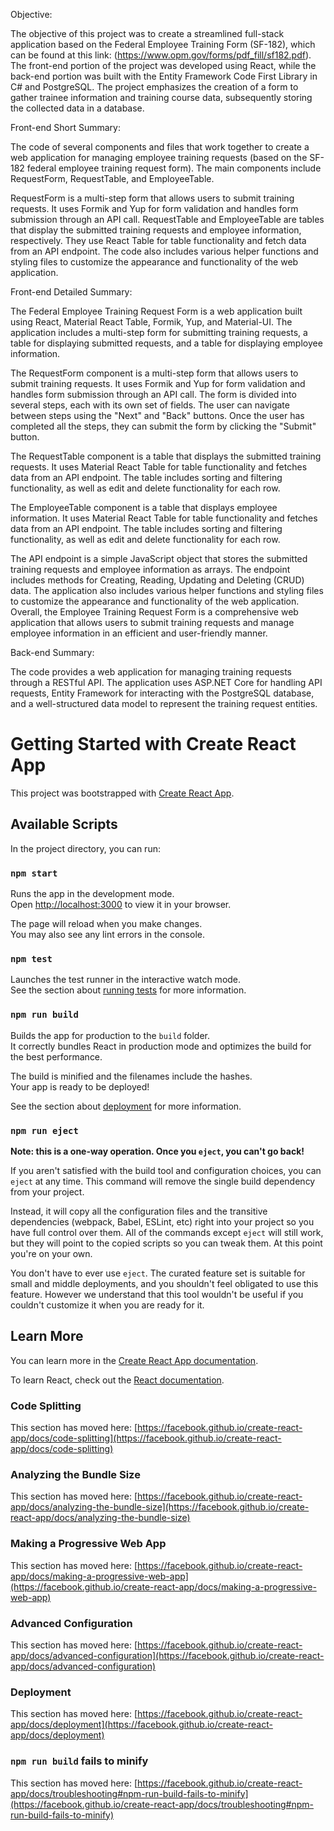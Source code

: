 Objective:

The objective of this project was to create a streamlined full-stack application based on the Federal Employee Training Form (SF-182), which can be found at this link: (https://www.opm.gov/forms/pdf_fill/sf182.pdf). The front-end portion of the project was developed using React, while the back-end portion was built with the Entity Framework Code First Library in C# and PostgreSQL. The project emphasizes the creation of a form to gather trainee information and training course data, subsequently storing the collected data in a database.

Front-end Short Summary:

The code of several components and files that work together to create a web application for managing employee training requests (based on the SF-182 federal employee training request form). The main components include RequestForm, RequestTable, and EmployeeTable.

RequestForm is a multi-step form that allows users to submit training requests. It uses Formik and Yup for form validation and handles form submission through an API call.
RequestTable and EmployeeTable are tables that display the submitted training requests and employee information, respectively. They use React Table for table functionality and fetch data from an API endpoint.
The code also includes various helper functions and styling files to customize the appearance and functionality of the web application.

Front-end Detailed Summary:

The Federal Employee Training Request Form is a web application built using React, Material React Table, Formik, Yup, and Material-UI. The application includes a multi-step form for submitting training requests, a table for displaying submitted requests, and a table for displaying employee information.

The RequestForm component is a multi-step form that allows users to submit training requests. It uses Formik and Yup for form validation and handles form submission through an API call. The form is divided into several steps, each with its own set of fields. The user can navigate between steps using the "Next" and "Back" buttons. Once the user has completed all the steps, they can submit the form by clicking the "Submit" button.

The RequestTable component is a table that displays the submitted training requests. It uses Material React Table for table functionality and fetches data from an API endpoint. The table includes sorting and filtering functionality, as well as edit and delete functionality for each row.

The EmployeeTable component is a table that displays employee information. It uses Material React Table for table functionality and fetches data from an API endpoint. The table includes sorting and filtering functionality, as well as edit and delete functionality for each row.

The API endpoint is a simple JavaScript object that stores the submitted training requests and employee information as arrays. The endpoint includes methods for Creating, Reading, Updating and Deleting (CRUD) data.
The application also includes various helper functions and styling files to customize the appearance and functionality of the web application.
Overall, the Employee Training Request Form is a comprehensive web application that allows users to submit training requests and manage employee information in an efficient and user-friendly manner.

Back-end Summary:

The code provides a web application for managing training requests through a RESTful API. The application uses ASP.NET Core for handling API requests, Entity Framework for interacting with the PostgreSQL database, and a well-structured data model to represent the training request entities.

# Getting Started with Create React App

This project was bootstrapped with [Create React App](https://github.com/facebook/create-react-app).

## Available Scripts

In the project directory, you can run:

### `npm start`

Runs the app in the development mode.\
Open [http://localhost:3000](http://localhost:3000) to view it in your browser.

The page will reload when you make changes.\
You may also see any lint errors in the console.

### `npm test`

Launches the test runner in the interactive watch mode.\
See the section about [running tests](https://facebook.github.io/create-react-app/docs/running-tests) for more information.

### `npm run build`

Builds the app for production to the `build` folder.\
It correctly bundles React in production mode and optimizes the build for the best performance.

The build is minified and the filenames include the hashes.\
Your app is ready to be deployed!

See the section about [deployment](https://facebook.github.io/create-react-app/docs/deployment) for more information.

### `npm run eject`

**Note: this is a one-way operation. Once you `eject`, you can't go back!**

If you aren't satisfied with the build tool and configuration choices, you can `eject` at any time. This command will remove the single build dependency from your project.

Instead, it will copy all the configuration files and the transitive dependencies (webpack, Babel, ESLint, etc) right into your project so you have full control over them. All of the commands except `eject` will still work, but they will point to the copied scripts so you can tweak them. At this point you're on your own.

You don't have to ever use `eject`. The curated feature set is suitable for small and middle deployments, and you shouldn't feel obligated to use this feature. However we understand that this tool wouldn't be useful if you couldn't customize it when you are ready for it.

## Learn More

You can learn more in the [Create React App documentation](https://facebook.github.io/create-react-app/docs/getting-started).

To learn React, check out the [React documentation](https://reactjs.org/).

### Code Splitting

This section has moved here: [https://facebook.github.io/create-react-app/docs/code-splitting](https://facebook.github.io/create-react-app/docs/code-splitting)

### Analyzing the Bundle Size

This section has moved here: [https://facebook.github.io/create-react-app/docs/analyzing-the-bundle-size](https://facebook.github.io/create-react-app/docs/analyzing-the-bundle-size)

### Making a Progressive Web App

This section has moved here: [https://facebook.github.io/create-react-app/docs/making-a-progressive-web-app](https://facebook.github.io/create-react-app/docs/making-a-progressive-web-app)

### Advanced Configuration

This section has moved here: [https://facebook.github.io/create-react-app/docs/advanced-configuration](https://facebook.github.io/create-react-app/docs/advanced-configuration)

### Deployment

This section has moved here: [https://facebook.github.io/create-react-app/docs/deployment](https://facebook.github.io/create-react-app/docs/deployment)

### `npm run build` fails to minify

This section has moved here: [https://facebook.github.io/create-react-app/docs/troubleshooting#npm-run-build-fails-to-minify](https://facebook.github.io/create-react-app/docs/troubleshooting#npm-run-build-fails-to-minify)
